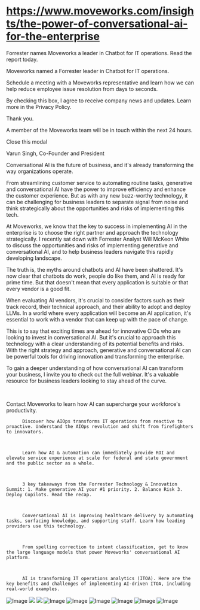 # https://www.moveworks.com/insights/the-power-of-conversational-ai-for-the-enterprise

Forrester names Moveworks a leader in Chatbot for IT operations. Read the report today.

Moveworks named a Forrester leader in Chatbot for IT operations. 

Schedule a meeting with a Moveworks representative and learn how we can help reduce employee issue resolution from days to seconds.

By checking this box, I agree to receive company news and updates. Learn more in the Privacy Policy.

Thank you.

A member of the Moveworks team will be in touch within the next 24 hours.



  Close this modal
  



Varun Singh, Co-Founder and President


Conversational AI is the future of business, and it's already transforming the way organizations operate. 

From streamlining customer service to automating routine tasks, generative and conversational AI have the power to improve efficiency and enhance the customer experience. But as with any new buzz-worthy technology, it can be challenging for business leaders to separate signal from noise and think strategically about the opportunities and risks of implementing this tech.

At Moveworks, we know that the key to success in implementing AI in the enterprise is to choose the right partner and approach the technology strategically. I recently sat down with Forrester Analyst Will McKeon White to discuss the opportunities and risks of implementing generative and conversational AI, and to help business leaders navigate this rapidly developing landscape.

The truth is, the myths around chatbots and AI have been shattered. It's now clear that chatbots do work, people do like them, and AI is ready for prime time. But that doesn't mean that every application is suitable or that every vendor is a good fit.

When evaluating AI vendors, it's crucial to consider factors such as their track record, their technical approach, and their ability to adopt and deploy LLMs. In a world where every application will become an AI application, it's essential to work with a vendor that can keep up with the pace of change.

This is to say that exciting times are ahead for innovative CIOs who are looking to invest in conversational AI. But it's crucial to approach this technology with a clear understanding of its potential benefits and risks. With the right strategy and approach, generative and conversational AI can be powerful tools for driving innovation and transforming the enterprise.

To gain a deeper understanding of how conversational AI can transform your business, I invite you to check out the full webinar. It's a valuable resource for business leaders looking to stay ahead of the curve.

 

Contact  Moveworks to learn how AI can supercharge your workforce's productivity.


          Discover how AIOps transforms IT operations from reactive to proactive. Understand the AIOps revolution and shift from firefighters to innovators.
        


          Learn how AI & automation can immediately provide ROI and elevate service experience at scale for federal and state government and the public sector as a whole.
        


          3 key takeaways from the Forrester Technology & Innovation Summit: 1. Make generative AI your #1 priority. 2. Balance Risk 3. Deploy Copilots. Read the recap.
        


          Conversational AI is improving healthcare delivery by automating tasks, surfacing knowledge, and supporting staff. Learn how leading providers use this technology.
        


          From spelling correction to intent classification, get to know the large language models that power Moveworks' conversational AI platform.
        


          AI is transforming IT operations analytics (ITOA). Here are the key benefits and challenges of implementing AI-driven ITOA, including real-world examples.
        



![Image](https://www.moveworks.com/hubfs/img/site/qr-demo.png)
![](https://www.moveworks.com/hubfs/Moveworks_Forrester.png)
![](https://www.moveworks.com/hubfs/Moveworks_Forrester.png)
![Image](https://www.moveworks.com/hs-fs/hubfs/AIOps-featured-image.png?length=50&name=AIOps-featured-image.png)
![Image](https://www.moveworks.com/hs-fs/hubfs/Public-Sector-Convo-AI.png?length=50&name=Public-Sector-Convo-AI.png)
![Image](https://www.moveworks.com/hs-fs/hubfs/Forrester%20T%26I%20%281%29.png?length=50&name=Forrester%20T&I%20%281%29.png)
![Image](https://www.moveworks.com/hs-fs/hubfs/healthcare-test.png?length=50&name=healthcare-test.png)
![Image](https://www.moveworks.com/hs-fs/hubfs/Moveworks_LLM_Feature.png?length=50&name=Moveworks_LLM_Feature.png)
![Image](https://www.moveworks.com/hs-fs/hubfs/ITOA_feature.png?length=50&name=ITOA_feature.png)
